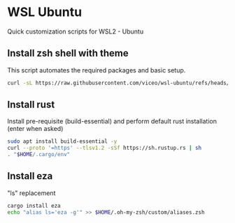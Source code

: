 # WSL Ubuntu

Quick customization scripts for WSL2 - Ubuntu


## Install zsh shell with theme
This script automates the required packages and basic setup.
```bash
curl -sL https://raw.githubusercontent.com/viceo/wsl-ubuntu/refs/heads/master/setup.bash | bash
```

## Install rust
Install pre-requisite (build-essential) and perform default rust installation (enter when asked)
```bash
sudo apt install build-essential -y
curl --proto '=https' --tlsv1.2 -sSf https://sh.rustup.rs | sh
. "$HOME/.cargo/env" 
```

## Install eza
"ls" replacement
```bash
cargo install eza
echo "alias ls='eza -g'" >> $HOME/.oh-my-zsh/custom/aliases.zsh
```
